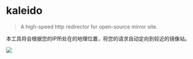 # kaleido

> A high-speed http redirector for open-source mirror site.

本工具将会根据您的IP所处在的地理位置，将您的请求自动定向到较近的镜像站。

![](https://camo.githubusercontent.com/320706ea50cf1c2ebff0ea31c82fd9dcad4a3f4c/68747470733a2f2f692e763265782e636f2f513174526f30516e2e706e67)
